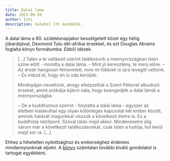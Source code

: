 ```yaml
---
title: Dalai láma
date: 2023-09-20
author: Isti
description: Valahol itt kezdődik.
---
```

A dalai láma a 80. születésnapjakor beszélgetett közel egy hétig jóbarátjával, Desmond Tutu dél-afrikai érsekkel, és ezt Douglas Abrams foglalta könyv formátumba. Ebből idézek.

> [...] Talán a te vallásod szerint találkozunk a mennyországban Isten színe előtt - mondta a dalai láma. – Mint jó keresztény, te menj előre. – Az érsek hangosan felnevetett, mire mi többiek is újra levegőt vettünk. – És intézd el, hogy én is oda kerüljek.
> 
> Mindnyájan nevettünk, ahogy elképzeltük a Szent Péterrel alkudozó érseket, amint próbálja kijárni nála, hogy beengedjék a dalai lámát a mennyországba.
>
>– De a buddhizmus szerint - folytatta a dalai láma - egyszer az életben kialakulhat egy olyan különleges kapcsolat két ember között, aminek hatását magunkkal visszük a következő életre is. Ez a buddhista nézőpont. Szóval talán majd akkor. Mindenesetre alig várom már a következő találkozásunkat, csak Isten a tudója, hol kerül majd sor rá. [...]

Ehhez a hihetetlen nyitottsághoz és emberséghez érdemes mindannyiunknak eljutni. A [könyv](https://moly.hu/konyvek/oszentsege-a-xiv-dalai-lama-desmond-tutu-douglas-carlton-abrams-az-orom-konyve) számtalan további kiváló gondolatot is tartogat egyébként.
